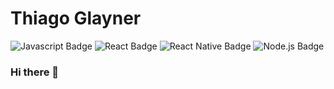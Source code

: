 # Thiago Glayner
![Javascript Badge](https://img.shields.io/badge/-Javascript-yellow?style=flat&logo=javascript&logoColor=black)
![React Badge](https://img.shields.io/badge/-React-282c33?style=flat&logo=react&logoColor=61DAFB)
![React Native Badge](https://img.shields.io/badge/-React_Native-silver?&style=flat&logo=react&logoColor=61DAFB)
![Node.js Badge](https://img.shields.io/badge/-Node.js-339933?style=flat&logo=node.js&logoColor=white)

### Hi there 👋

<!--
**glayner/glayner** is a ✨ _special_ ✨ repository because its `README.md` (this file) appears on your GitHub profile.

Here are some ideas to get you started:

- 🔭 I’m currently working on NOLU TECNOLOGIA
- 🌱 I’m currently learning ...
- 👯 I’m looking to collaborate on ...
- 🤔 I’m looking for help with ...
- 💬 Ask me about ...
- 📫 How to reach me: ...
- 😄 Pronouns: ...
- ⚡ Fun fact: ...
-->
